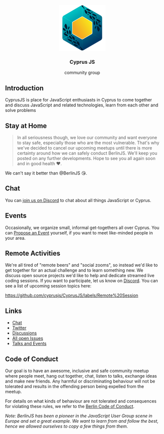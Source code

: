 <p align="center">
  <img src="https://raw.githubusercontent.com/cyprusjs/CyprusJS/master/logotype/cyprusjs-logo-color.png" width="150" height="150">
  <h3 align="center">Cyprus JS</h1>
  <p align="center">community group</p>
</p>

## Introduction

CyprusJS is place for JavaScript enthusiasts in Cyprus to come together and
discuss JavaScript and related technologies, learn from each other and solve
problems

## Stay at Home

> In all seriousness though, we love our community and want everyone to stay
> safe, especially those who are the most vulnerable. That's why we've decided
> to cancel our upcoming meetups until there is more certainty around how we can
> safely conduct BerlinJS. We'll keep you posted on any further developments.
> Hope to see you all again soon and in good health ❤️.

We can't say it better than @BerlinJS 😘.

## Chat

You can [join us on Discord](https://discord.gg/3xKSyZM4mB) to chat about all
things JavaScript or Cyprus.

## Events

Occasionally, we organize small, informal get-togethers all over Cyprus. You can
[Propose an Event](https://github.com/cyprusjs/CyprusJS/issues/new/choose)
yourself, if you want to meet like-minded people in your area.

## Remote Activities

We're all tired of "remote beers" and "social zooms", so instead we'd like to
get together for an actual challenge and to learn something new. We discuss open
source projects we'd like to help and dedicate streamed live coding sessions. If
you want to participate, let us know on
[Discord](https://discord.gg/3xKSyZM4mB). You can see a list of upcoming session
topics here:

https://github.com/cyprusjs/CyprusJS/labels/Remote%20Session

## Links

- [Chat](https://discord.gg/3xKSyZM4mB)
- [Twitter](https://twitter.com/cyprusjs)
- [Discussions](https://github.com/cyprusjs/CyprusJS/discussions)
- [All open Issues](https://github.com/cyprusjs/CyprusJS/issues)
- [Talks and Events](https://github.com/cyprusjs/CyprusJS/issues?q=is%3Aopen+label%3A%22Remote+Session+👩%E2%80%8D💻%22%2C%22Talk%3A+Feature+%3Acinema%3A%22)

## Code of Conduct

Our goal is to have an awesome, inclusive and safe community meetup where people
meet, hang out together, chat, listen to talks, exchange ideas and make new
friends. Any harmful or discriminating behaviour will not be tolerated and
results in the offending person being expelled from the meetup.

For details on what kinds of behaviour are not tolerated and consequences for
violating these rules, we refer to the
[Berlin Code of Conduct](https://rubyberlin.github.io/code-of-conduct).

_Note: BerlinJS has been a pioneer in the JavaScript User Group scene in Europe
and set a great example. We want to learn from and follow the best, hence we
allowed ourselves to copy a few things from them._
